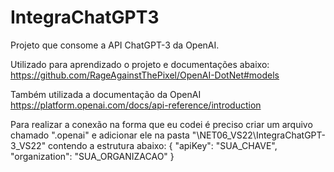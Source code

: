 # IntegraChatGPT3
Projeto que consome a API ChatGPT-3 da OpenAI.

Utilizado para aprendizado o projeto e documentações abaixo:
https://github.com/RageAgainstThePixel/OpenAI-DotNet#models

Também utilizada a documentação da OpenAI
https://platform.openai.com/docs/api-reference/introduction

Para realizar a conexão na forma que eu codei é preciso criar um arquivo chamado ".openai" e adicionar ele na pasta "\NET06_VS22\IntegraChatGPT-3_VS22" contendo a estrutura abaixo:
{
  "apiKey": "SUA_CHAVE",
  "organization": "SUA_ORGANIZACAO"
}